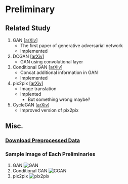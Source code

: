 # Preliminary

## Related Study

1. GAN [[arXiv](https://arxiv.org/abs/1406.2661)] 
    - The first paper of generative adversarial network
    - Implemented
2. DCGAN [[arXiv](https://arxiv.org/abs/1511.06434)]
    - GAN using convolutional layer
3. Conditional GAN [[arXiv](https://arxiv.org/abs/1411.1784)]
    - Concat additional information in GAN
    - Implemented
3. pix2pix [[arXiv](https://arxiv.org/abs/1611.07004)]
    - Image translation
    - Implented
        - But something wrong maybe?
4. CycleGAN [[arXiv](https://arxiv.org/abs/1703.10593)]
    - Improved version of pix2pix

## Misc.
### [Download Preprocessed Data](https://people.eecs.berkeley.edu/~tinghuiz/projects/pix2pix/datasets/)
### Sample Image of Each Preliminaries

1. GAN
![GAN](https://i.imgur.com/E2PzM9F.png)
2. Conditional GAN
![CGAN](https://i.imgur.com/wVlOZnA.png)
3. pix2pix
![pix2pix](https://i.imgur.com/jUtSU4v.png)
